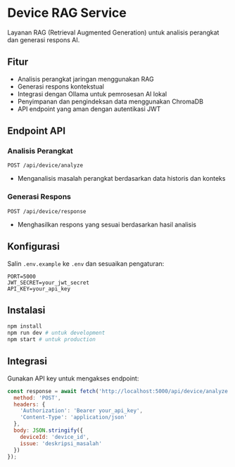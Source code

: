 # Device RAG Service

Layanan RAG (Retrieval Augmented Generation) untuk analisis perangkat dan generasi respons AI.

## Fitur

- Analisis perangkat jaringan menggunakan RAG
- Generasi respons kontekstual
- Integrasi dengan Ollama untuk pemrosesan AI lokal
- Penyimpanan dan pengindeksan data menggunakan ChromaDB
- API endpoint yang aman dengan autentikasi JWT

## Endpoint API

### Analisis Perangkat
`POST /api/device/analyze`
- Menganalisis masalah perangkat berdasarkan data historis dan konteks

### Generasi Respons
`POST /api/device/response`
- Menghasilkan respons yang sesuai berdasarkan hasil analisis

## Konfigurasi

Salin `.env.example` ke `.env` dan sesuaikan pengaturan:

```env
PORT=5000
JWT_SECRET=your_jwt_secret
API_KEY=your_api_key
```

## Instalasi

```bash
npm install
npm run dev # untuk development
npm start # untuk production
```

## Integrasi

Gunakan API key untuk mengakses endpoint:

```javascript
const response = await fetch('http://localhost:5000/api/device/analyze', {
  method: 'POST',
  headers: {
    'Authorization': 'Bearer your_api_key',
    'Content-Type': 'application/json'
  },
  body: JSON.stringify({
    deviceId: 'device_id',
    issue: 'deskripsi_masalah'
  })
});
```